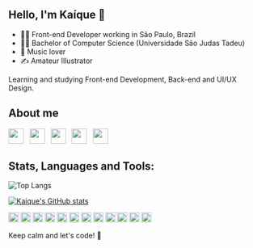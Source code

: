 ## Hello, I'm Kaíque :wave:

-  :man_technologist: Front-end Developer working in São Paulo, Brazil
-  👨‍🎓 Bachelor of Computer Science (Universidade São Judas Tadeu)
-  :guitar: Music lover
- :writing_hand: Amateur Illustrator

Learning and studying Front-end Development, Back-end and UI/UX Design.

 
## About me 

[<img src="https://gist.githubusercontent.com/kaiquezimerer/8d7ebae0da83fa8b7cf390232afef9f8/raw/2d6922f3cdb9c3b98d1dc69e1ffd0b37180e864b/codepen.svg" width="30">](https://codepen.io/kaiquezimerer)&nbsp;&nbsp;
[<img src="https://gist.githubusercontent.com/kaiquezimerer/86267a56d8c9dd88d57950d055a1e787/raw/484707b201dc3e14c4fd8307a937a9de9da71666/linkedin.svg" width="30">](https://www.linkedin.com/in/ka%C3%ADque-zimerer-005716b4/)&nbsp;&nbsp;
[<img src="https://gist.githubusercontent.com/kaiquezimerer/342de919ab8672c36d3a13254677b0dd/raw/b90290d293e286ac1b571667eb26e959ec028320/instagram.svg" width="30">](https://www.instagram.com/kaiquezimerer/)&nbsp;&nbsp;
[<img src="https://gist.githubusercontent.com/kaiquezimerer/d6dae6cae05474cfd980260b059d62db/raw/dcae8db96af301bb33741fbc55953af669fa052b/spotify.svg" width="30">](https://open.spotify.com/user/kaiquezimerer?si=26dbc79ae2274529)&nbsp;&nbsp;
[<img src="https://gist.githubusercontent.com/kaiquezimerer/bd51ba465e297880390b318be8aa95e5/raw/03aecfaa61f323ac33618eaca2ee9d24492bedc2/letterboxd.svg" width="30">](https://letterboxd.com/kaiquezimerer/)

## Stats, Languages and Tools:

![Top Langs](https://github-readme-stats.vercel.app/api/top-langs/?username=kaiquezimerer&theme=dracula&layout=compact)

[![Kaique's GitHub stats](https://github-readme-stats.vercel.app/api?username=kaiquezimerer&count_private=true&theme=dracula)](https://github.com/kaiquezimerer/github-readme-stats)

<span><img height="20" src="https://img.shields.io/badge/VisualStudioCode-0078d7.svg?style=for-the-badge&logo=visual-studio-code&logoColor=white"/></span>
<span><img height="20" src="https://img.shields.io/badge/Git-F05032?style=for-the-badge&logo=git&logoColor=white"></span>
<span><img height="20" src="https://img.shields.io/badge/HTML5-E34F26?style=for-the-badge&logo=html5&logoColor=white"></span>
<span><img height="20" src="https://img.shields.io/badge/CSS3-1572B6?style=for-the-badge&logo=css3&logoColor=white"></span>
<span><img height="20" src="https://img.shields.io/badge/JavaScript-323330?style=for-the-badge&logo=javascript&logoColor=F7DF1E"></span>
<span><img height="20" src="https://img.shields.io/badge/React-007ACC?style=for-the-badge&logo=react&logoColor=white"></span>
<span><img height="20" src="https://img.shields.io/badge/nextjs-%23000000.svg?style=for-the-badge&logo=next.js&logoColor=white"/></span>
<span><img height="20" src="https://img.shields.io/badge/React_Native-20232A?style=for-the-badge&logo=react&logoColor=61DAFB"/></span>
<span><img height="20" src="https://img.shields.io/badge/TypeScript-007ACC?style=for-the-badge&logo=typescript&logoColor=white"></span>
<span><img height="20" src="https://img.shields.io/badge/node.js-%2343853D.svg?style=for-the-badge&logo=node-dot-js&logoColor=white"/></span>
<span><img height="20" src="https://img.shields.io/badge/Express.js-404D59?style=for-the-badge"/></span>
<span><img height="20" src="https://img.shields.io/badge/docker-%230db7ed.svg?style=for-the-badge&logo=docker&logoColor=white"/></span>

Keep calm and let's code! :rocket:
